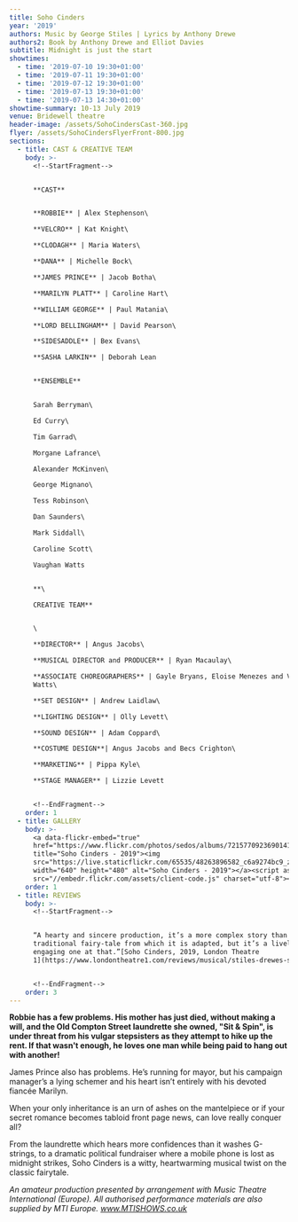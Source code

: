 ```yaml
---
title: Soho Cinders
year: '2019'
authors: Music by George Stiles | Lyrics by Anthony Drewe
authors2: Book by Anthony Drewe and Elliot Davies
subtitle: Midnight is just the start
showtimes:
  - time: '2019-07-10 19:30+01:00'
  - time: '2019-07-11 19:30+01:00'
  - time: '2019-07-12 19:30+01:00'
  - time: '2019-07-13 19:30+01:00'
  - time: '2019-07-13 14:30+01:00'
showtime-summary: 10-13 July 2019
venue: Bridewell theatre
header-image: /assets/SohoCindersCast-360.jpg
flyer: /assets/SohoCindersFlyerFront-800.jpg
sections:
  - title: CAST & CREATIVE TEAM
    body: >-
      <!--StartFragment-->


      **CAST**


      **ROBBIE** | Alex Stephenson\

      **VELCRO** | Kat Knight\

      **CLODAGH** | Maria Waters\

      **DANA** | Michelle Bock\

      **JAMES PRINCE** | Jacob Botha\

      **MARILYN PLATT** | Caroline Hart\

      **WILLIAM GEORGE** | Paul Matania\

      **LORD BELLINGHAM** | David Pearson\

      **SIDESADDLE** | Bex Evans\

      **SASHA LARKIN** | Deborah Lean


      **ENSEMBLE**


      Sarah Berryman\

      Ed Curry\

      Tim Garrad\

      Morgane Lafrance\

      Alexander McKinven\

      George Mignano\

      Tess Robinson\

      Dan Saunders\

      Mark Siddall\

      Caroline Scott\

      Vaughan Watts


      **\

      CREATIVE TEAM**


      \

      **DIRECTOR** | Angus Jacobs\

      **MUSICAL DIRECTOR and PRODUCER** | Ryan Macaulay\

      **ASSOCIATE CHOREOGRAPHERS** | Gayle Bryans, Eloise Menezes and Vaughan
      Watts\

      **SET DESIGN** | Andrew Laidlaw\

      **LIGHTING DESIGN** | Olly Levett\

      **SOUND DESIGN** | Adam Coppard\

      **COSTUME DESIGN**| Angus Jacobs and Becs Crighton\

      **MARKETING** | Pippa Kyle\

      **STAGE MANAGER** | Lizzie Levett


      <!--EndFragment-->
    order: 1
  - title: GALLERY
    body: >-
      <a data-flickr-embed="true"
      href="https://www.flickr.com/photos/sedos/albums/72157709236901417"
      title="Soho Cinders - 2019"><img
      src="https://live.staticflickr.com/65535/48263896582_c6a9274bc9_z.jpg"
      width="640" height="480" alt="Soho Cinders - 2019"></a><script async
      src="//embedr.flickr.com/assets/client-code.js" charset="utf-8"></script>
    order: 1
  - title: REVIEWS
    body: >-
      <!--StartFragment-->


      “A hearty and sincere production, it’s a more complex story than the
      traditional fairy-tale from which it is adapted, but it’s a lively and
      engaging one at that.”[Soho Cinders, 2019, London Theatre
      1](https://www.londontheatre1.com/reviews/musical/stiles-drewes-soho-cinders-at-the-bridewell-theatre/)


      <!--EndFragment-->
    order: 3
---
```

**Robbie has a few problems. His mother has just died, without making a will, and the Old Compton Street laundrette she owned, "Sit & Spin", is under threat from his vulgar stepsisters as they attempt to hike up the rent. If that wasn't enough, he loves one man while being paid to hang out with another!**

James Prince also has problems. He’s running for mayor, but his campaign manager’s a lying schemer and his heart isn’t entirely with his devoted fiancée Marilyn.

When your only inheritance is an urn of ashes on the mantelpiece or if your secret romance becomes tabloid front page news, can love really conquer all?

From the laundrette which hears more confidences than it washes G-strings, to a dramatic political fundraiser where a mobile phone is lost as midnight strikes, Soho Cinders is a witty, heartwarming musical twist on the classic fairytale.



*An amateur production presented by arrangement with Music Theatre International (Europe). All authorised performance materials are also supplied by MTI Europe. www.MTISHOWS.co.uk*

